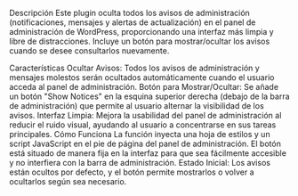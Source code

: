 Descripción
Este plugin oculta todos los avisos de administración (notificaciones, mensajes y alertas de actualización) en el panel de administración de WordPress, proporcionando una interfaz más limpia y libre de distracciones. Incluye un botón para mostrar/ocultar los avisos cuando se desee consultarlos nuevamente.

Características
Ocultar Avisos: Todos los avisos de administración y mensajes molestos serán ocultados automáticamente cuando el usuario acceda al panel de administración.
Botón para Mostrar/Ocultar: Se añade un botón "Show Notices" en la esquina superior derecha (debajo de la barra de administración) que permite al usuario alternar la visibilidad de los avisos.
Interfaz Limpia: Mejora la usabilidad del panel de administración al reducir el ruido visual, ayudando al usuario a concentrarse en sus tareas principales.
Cómo Funciona
La función inyecta una hoja de estilos y un script JavaScript en el pie de página del panel de administración.
El botón está situado de manera fija en la interfaz para que sea fácilmente accesible y no interfiera con la barra de administración.
Estado Inicial: Los avisos están ocultos por defecto, y el botón permite mostrarlos o volver a ocultarlos según sea necesario.
